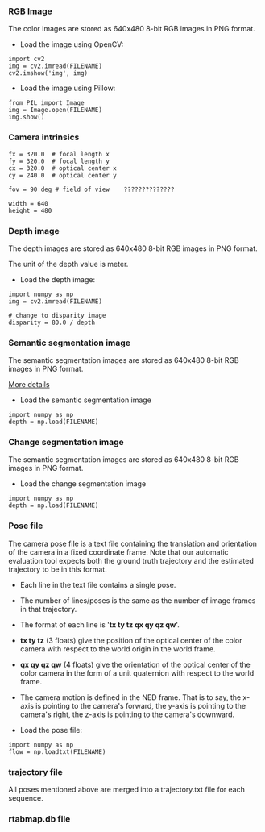 ### RGB Image

The color images are stored as 640x480 8-bit RGB images in PNG format.

* Load the image using OpenCV: 
```
import cv2
img = cv2.imread(FILENAME)
cv2.imshow('img', img)
```

* Load the image using Pillow:
```
from PIL import Image
img = Image.open(FILENAME)
img.show()
```

### Camera intrinsics 
```
fx = 320.0  # focal length x
fy = 320.0  # focal length y
cx = 320.0  # optical center x
cy = 240.0  # optical center y

fov = 90 deg # field of view    ??????????????

width = 640
height = 480
```

### Depth image

The depth images are stored as 640x480 8-bit RGB images in PNG format. 

The unit of the depth value is meter. 

* Load the depth image:
```
import numpy as np
img = cv2.imread(FILENAME)

# change to disparity image
disparity = 80.0 / depth
```

### Semantic segmentation image

The semantic segmentation images are stored as 640x480 8-bit RGB images in PNG format.

[More details](https://github.com/microsoft/AirSim/blob/master/docs/image_apis.md#segmentation)

* Load the semantic segmentation image
```
import numpy as np
depth = np.load(FILENAME)
```

### Change segmentation image

The semantic segmentation images are stored as 640x480 8-bit RGB images in PNG format.


* Load the change segmentation image
```
import numpy as np
depth = np.load(FILENAME)
```

### Pose file

The camera pose file is a text file containing the translation and orientation of the camera in a fixed coordinate frame. Note that our automatic evaluation tool expects both the ground truth trajectory and the estimated trajectory to be in this format. 

* Each line in the text file contains a single pose.

* The number of lines/poses is the same as the number of image frames in that trajectory. 

* The format of each line is '**tx ty tz qx qy qz qw**'. 

* **tx ty tz** (3 floats) give the position of the optical center of the color camera with respect to the world origin in the world frame.

* **qx qy qz qw** (4 floats) give the orientation of the optical center of the color camera in the form of a unit quaternion with respect to the world frame. 

* The camera motion is defined in the NED frame. That is to say, the x-axis is pointing to the camera's forward, the y-axis is pointing to the camera's right, the z-axis is pointing to the camera's downward. 

* Load the pose file:
```
import numpy as np
flow = np.loadtxt(FILENAME)
```

### trajectory file

All poses mentioned above are merged into a trajectory.txt file for each sequence.

### rtabmap.db file

